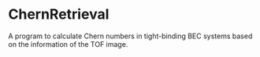 # ChernRetrieval
A program to calculate Chern numbers in tight-binding BEC systems based on the information of the TOF image.
